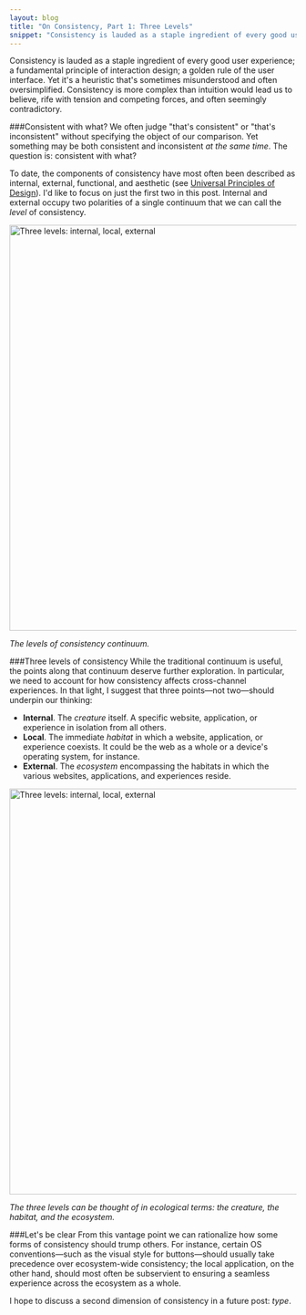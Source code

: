 ```yaml
---
layout: blog
title: "On Consistency, Part 1: Three Levels"
snippet: "Consistency is lauded as a staple ingredient of every good user experience; a fundamental principle of interaction design; a golden rule of the user interface. Yet it's a heuristic that's sometimes misunderstood and often oversimplified. Consistency is more complex than intuition would lead us to believe, rife with tension and competing forces, and often seemingly contradictory."
---
```


Consistency is lauded as a staple ingredient of every good user experience; a fundamental principle of interaction design; a golden rule of the user interface. Yet it's a heuristic that's sometimes misunderstood and often oversimplified. Consistency is more complex than intuition would lead us to believe, rife with tension and competing forces, and often seemingly contradictory.

###Consistent with what?
We often judge "that's consistent" or "that's inconsistent" without specifying the object of our comparison. Yet something may be both consistent and inconsistent *at the same time*. The question is: consistent with what?

To date, the components of consistency have most often been described as internal, external, functional, and aesthetic (see [Universal Principles of Design](http://www.amazon.co.uk/Universal-Principles-Design-Usability-Perception/dp/1592530079)). I'd like to focus on just the first two in this post. Internal and external occupy two polarities of a single continuum that we can call the *level* of consistency.

<img src="http://tylertate.com/resources/images/2012-03-08/continuum.jpg" width="712" class="normal-width" alt="Three levels: internal, local, external" />

*The levels of consistency continuum.*

###Three levels of consistency
While the traditional continuum is useful, the points along that continuum deserve further exploration. In particular, we need to account for how consistency affects cross-channel experiences. In that light, I suggest that three points—not two—should underpin our thinking:

* **Internal**. The *creature* itself. A specific website, application, or experience in isolation from all others.
* **Local**. The immediate *habitat* in which a website, application, or experience coexists. It could be the web as a whole or a device's operating system, for instance.
* **External**. The *ecosystem* encompassing the habitats in which the various websites, applications, and experiences reside.

<img src="http://tylertate.com/resources/images/2012-03-08/ecosystem.jpg" width="712" class="normal-width" alt="Three levels: internal, local, external" />

*The three levels can be thought of in ecological terms: the creature, the habitat, and the ecosystem.*

###Let's be clear
From this vantage point we can rationalize how some forms of consistency should trump others. For instance, certain OS conventions—such as the visual style for buttons—should usually take precedence over ecosystem-wide consistency; the local application, on the other hand, should most often be subservient to ensuring a seamless experience across the ecosystem as a whole.

I hope to discuss a second dimension of consistency in a future post: *type*.